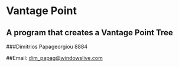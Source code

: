 # Vantage Point

## A program that creates a Vantage Point Tree

###Dimitrios Papageorgiou 8884

##Email: dim_papag@windowslive.com
